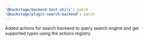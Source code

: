 ```yaml
---
'@backstage/backend-test-utils': patch
'@backstage/plugin-search-backend': patch
---
```


Added actions for search backend to query search engine and get supported types using the actions registry
